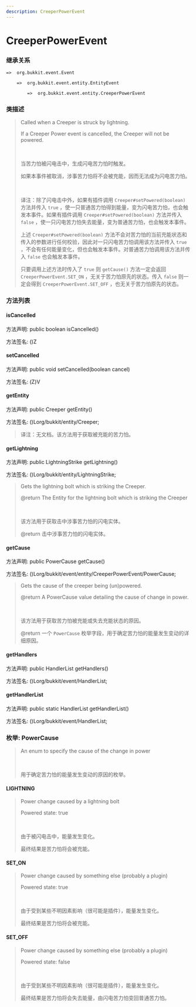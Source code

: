```yaml
---
description: CreeperPowerEvent
---
```


# CreeperPowerEvent

### 继承关系

    =>  org.bukkit.event.Event

        =>  org.bukkit.event.entity.EntityEvent

            =>  org.bukkit.event.entity.CreeperPowerEvent

### 类描述

> Called when a Creeper is struck by lightning.
> 
> If a Creeper Power event is cancelled, the Creeper will not be powered.
> 
> <br>
> 
> 当苦力怕被闪电击中，生成闪电苦力怕时触发。
> 
> 如果本事件被取消，涉事苦力怕将不会被充能，因而无法成为闪电苦力怕。
> 
> <br>
> 
> 译注：除了闪电击中外，如果有插件调用 `Creeper#setPowered(boolean)` 方法并传入 `true` ，使一只普通苦力怕得到能量，变为闪电苦力怕，也会触发本事件。如果有插件调用 `Creeper#setPowered(boolean)` 方法并传入 `false` ，使一只闪电苦力怕失去能量，变为普通苦力怕，也会触发本事件。
> 
> 上述 `Creeper#setPowered(boolean)` 方法不会对苦力怕的当前充能状态和传入的参数进行任何校验，因此对一只闪电苦力怕调用该方法并传入 `true` ，不会有任何能量变化，但也会触发本事件。对普通苦力怕调用该方法并传入 `false` 也会触发本事件。
> 
> 只要调用上述方法时传入了 `true` 则 `getCause()` 方法一定会返回 `CreeperPowerEvent.SET_ON` ，无关于苦力怕原先的状态。传入 `false` 则一定会得到 `CreeperPowerEvent.SET_OFF` ，也无关于苦力怕原先的状态。

### 方法列表

#### isCancelled

方法声明: public boolean isCancelled()

方法签名: ()Z

#### setCancelled

方法声明: public void setCancelled(boolean cancel)

方法签名: (Z)V

#### getEntity

方法声明: public Creeper getEntity()

方法签名: ()Lorg/bukkit/entity/Creeper;

> 译注：无文档。该方法用于获取被充能的苦力怕。

#### getLightning

方法声明: public LightningStrike getLightning()

方法签名: ()Lorg/bukkit/entity/LightningStrike;

> Gets the lightning bolt which is striking the Creeper.
> 
> @return The Entity for the lightning bolt which is striking the Creeper
> 
> <br>
> 
> 该方法用于获取击中涉事苦力怕的闪电实体。
> 
> @return 击中涉事苦力怕的闪电实体。

#### getCause

方法声明: public PowerCause getCause()

方法签名: ()Lorg/bukkit/event/entity/CreeperPowerEvent/PowerCause;

> Gets the cause of the creeper being (un)powered.
> 
> @return A PowerCause value detailing the cause of change in power.
> 
> <br>
> 
> 该方法用于获取苦力怕被充能或失去充能状态的原因。
> 
> @return 一个 `PowerCause` 枚举字段，用于确定苦力怕的能量发生变动的详细原因。

#### getHandlers

方法声明: public HandlerList getHandlers()

方法签名: ()Lorg/bukkit/event/HandlerList;

#### getHandlerList

方法声明: public static HandlerList getHandlerList()

方法签名: ()Lorg/bukkit/event/HandlerList;

### 枚举: PowerCause

> An enum to specify the cause of the change in power
> 
> <br>
> 
> 用于确定苦力怕的能量发生变动的原因的枚举。

#### LIGHTNING

> Power change caused by a lightning bolt
> 
> Powered state: true
> 
> <br>
> 
> 由于被闪电击中，能量发生变化。
> 
> 最终结果是苦力怕将会被充能。

#### SET_ON

> Power change caused by something else (probably a plugin)
> 
> Powered state: true
> 
> <br>
> 
> 由于受到某些不明因素影响（很可能是插件），能量发生变化。
> 
> 最终结果是苦力怕将会被充能。

#### SET_OFF

> Power change caused by something else (probably a plugin)
> 
> Powered state: false
> 
> <br>
> 
> 由于受到某些不明因素影响（很可能是插件），能量发生变化。
> 
> 最终结果是苦力怕将会失去能量，由闪电苦力怕变回普通苦力怕。